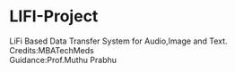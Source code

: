 # LIFI-Project
LiFi Based Data Transfer System for Audio,Image and Text.</br>
Credits:MBATechMeds</br>
Guidance:Prof.Muthu Prabhu
